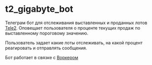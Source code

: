# t2_gigabyte_bot

Телеграм бот для отслеживания выставленных и проданных лотов [Tele2](https://t2.ru/stock-exchange/internet). Оповещает пользователя о проценте текущих продаж по выставленному пороговому значению.

Пользователь задает какие лоты отслеживать, на какой процент реагировать и отправлять сообщения.

Бот работает в связке с [Воркером](https://github.com/jahnito/t2_gigabyte_exchange)

